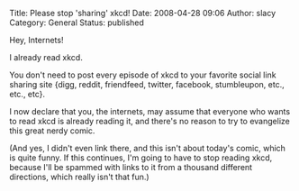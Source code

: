 Title: Please stop 'sharing' xkcd!
Date: 2008-04-28 09:06
Author: slacy
Category: General
Status: published

Hey, Internets!

I already read xkcd.

You don't need to post every episode of xkcd to your favorite social
link sharing site {digg, reddit, friendfeed, twitter, facebook,
stumbleupon, etc., etc., etc}.

I now declare that you, the internets, may assume that everyone who
wants to read xkcd is already reading it, and there's no reason to try
to evangelize this great nerdy comic.

(And yes, I didn't even link there, and this isn't about today's comic,
which is quite funny. If this continues, I'm going to have to stop
reading xkcd, because I'll be spammed with links to it from a thousand
different directions, which really isn't that fun.)
